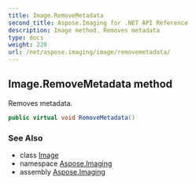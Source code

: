 ```yaml
---
title: Image.RemoveMetadata
second_title: Aspose.Imaging for .NET API Reference
description: Image method. Removes metadata
type: docs
weight: 220
url: /net/aspose.imaging/image/removemetadata/
---
```

## Image.RemoveMetadata method

Removes metadata.

```csharp
public virtual void RemoveMetadata()
```

### See Also

* class [Image](../)
* namespace [Aspose.Imaging](../../image/)
* assembly [Aspose.Imaging](../../../)


